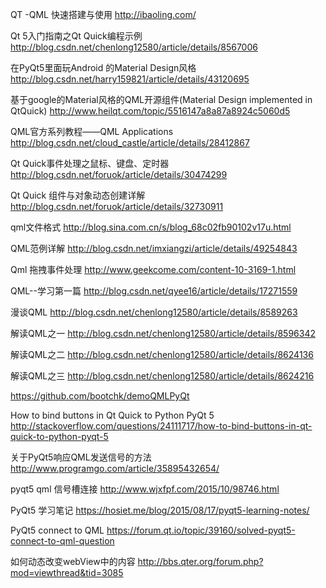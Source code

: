 QT -QML 快速搭建与使用
http://ibaoling.com/

Qt 5入门指南之Qt Quick编程示例
http://blog.csdn.net/chenlong12580/article/details/8567006

在PyQt5里面玩Android 的Material Design风格
http://blog.csdn.net/harry159821/article/details/43120695

基于google的Material风格的QML开源组件(Material Design implemented in QtQuick)
http://www.heilqt.com/topic/5516147a8a87a8924c5060d5

QML官方系列教程——QML Applications
http://blog.csdn.net/cloud_castle/article/details/28412867

Qt Quick事件处理之鼠标、键盘、定时器
http://blog.csdn.net/foruok/article/details/30474299

Qt Quick 组件与对象动态创建详解
http://blog.csdn.net/foruok/article/details/32730911

qml文件格式 
http://blog.sina.com.cn/s/blog_68c02fb90102v17u.html

QML范例详解
http://blog.csdn.net/imxiangzi/article/details/49254843

Qml 拖拽事件处理
http://www.geekcome.com/content-10-3169-1.html

QML--学习第一篇
http://blog.csdn.net/qyee16/article/details/17271559

漫谈QML
http://blog.csdn.net/chenlong12580/article/details/8589263

解读QML之一
http://blog.csdn.net/chenlong12580/article/details/8596342

解读QML之二
http://blog.csdn.net/chenlong12580/article/details/8624136

解读QML之三
http://blog.csdn.net/chenlong12580/article/details/8624216

https://github.com/bootchk/demoQMLPyQt

How to bind buttons in Qt Quick to Python PyQt 5
http://stackoverflow.com/questions/24111717/how-to-bind-buttons-in-qt-quick-to-python-pyqt-5

关于PyQt5响应QML发送信号的方法
http://www.programgo.com/article/35895432654/

pyqt5 qml 信号槽连接
http://www.wjxfpf.com/2015/10/98746.html

PyQt5 学习笔记
https://hosiet.me/blog/2015/08/17/pyqt5-learning-notes/

 PyQt5 connect to QML
https://forum.qt.io/topic/39160/solved-pyqt5-connect-to-qml-question

如何动态改变webView中的内容
http://bbs.qter.org/forum.php?mod=viewthread&tid=3085